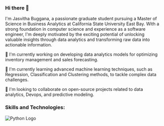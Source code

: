 ### Hi there 👋
I'm Jasvitha Buggana, a passionate graduate student pursuing a Master of Science in Business Analytics at California State University East Bay. With a strong foundation in computer science and experience as a software engineer, I'm deeply motivated by the exciting potential of unlocking valuable insights through data analytics and transforming raw data into actionable information.

🔭 I'm currently working on developing data analytics models for optimizing inventory management and sales forecasting.

🌱 I'm currently learning advanced machine learning techniques, such as Regression, Classification and Clustering methods, to tackle complex data challenges.

👯 I'm looking to collaborate on open-source projects related to data analytics, Devops, and predictive modeling.
### Skills and Technologies:

![Python Logo](pythonlogo.png)




<!--
**jasvithaBuggana/JasvithaBuggana** is a ✨ _special_ ✨ repository because its `README.md` (this file) appears on your GitHub profile.

Here are some ideas to get you started:

- 🔭 I’m currently working on ...
- 🌱 I’m currently learning ...
- 👯 I’m looking to collaborate on ...
- 🤔 I’m looking for help with ...
- 💬 Ask me about ...
- 📫 How to reach me: ...
- 😄 Pronouns: ...
- ⚡ Fun fact: ...
-->
